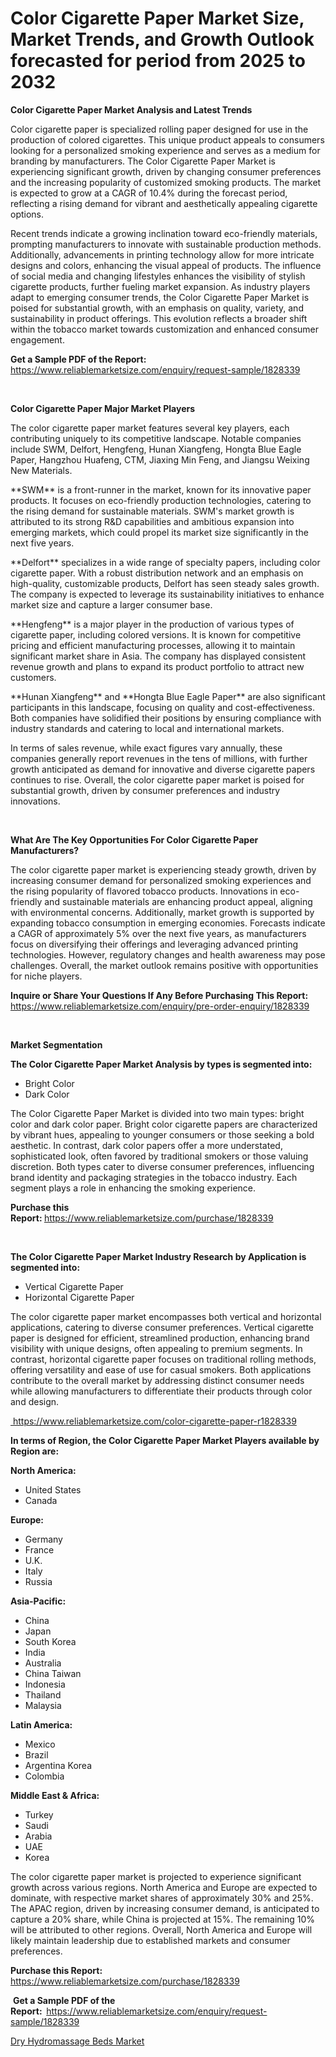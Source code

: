 <p><h1>Color Cigarette Paper Market Size, Market Trends, and Growth Outlook forecasted for period from 2025 to 2032</h1></p><p><strong>Color Cigarette Paper Market Analysis and Latest Trends</strong></p>
<p><p>Color cigarette paper is specialized rolling paper designed for use in the production of colored cigarettes. This unique product appeals to consumers looking for a personalized smoking experience and serves as a medium for branding by manufacturers. The Color Cigarette Paper Market is experiencing significant growth, driven by changing consumer preferences and the increasing popularity of customized smoking products. The market is expected to grow at a CAGR of 10.4% during the forecast period, reflecting a rising demand for vibrant and aesthetically appealing cigarette options.</p><p>Recent trends indicate a growing inclination toward eco-friendly materials, prompting manufacturers to innovate with sustainable production methods. Additionally, advancements in printing technology allow for more intricate designs and colors, enhancing the visual appeal of products. The influence of social media and changing lifestyles enhances the visibility of stylish cigarette products, further fueling market expansion. As industry players adapt to emerging consumer trends, the Color Cigarette Paper Market is poised for substantial growth, with an emphasis on quality, variety, and sustainability in product offerings. This evolution reflects a broader shift within the tobacco market towards customization and enhanced consumer engagement.</p></p>
<p><strong>Get a Sample PDF of the Report:&nbsp;</strong> <a href="https://www.reliablemarketsize.com/enquiry/request-sample/1828339?utm_campaign=2319&utm_medium=2&utm_source=Github&utm_content=ia&utm_term=09022025&utm_id=color-cigarette-paper">https://www.reliablemarketsize.com/enquiry/request-sample/1828339</a></p>
<p>&nbsp;</p>
<p><strong>Color Cigarette Paper Major Market Players</strong></p>
<p><p>The color cigarette paper market features several key players, each contributing uniquely to its competitive landscape. Notable companies include SWM, Delfort, Hengfeng, Hunan Xiangfeng, Hongta Blue Eagle Paper, Hangzhou Huafeng, CTM, Jiaxing Min Feng, and Jiangsu Weixing New Materials.</p><p>**SWM** is a front-runner in the market, known for its innovative paper products. It focuses on eco-friendly production technologies, catering to the rising demand for sustainable materials. SWM's market growth is attributed to its strong R&D capabilities and ambitious expansion into emerging markets, which could propel its market size significantly in the next five years.</p><p>**Delfort** specializes in a wide range of specialty papers, including color cigarette paper. With a robust distribution network and an emphasis on high-quality, customizable products, Delfort has seen steady sales growth. The company is expected to leverage its sustainability initiatives to enhance market size and capture a larger consumer base.</p><p>**Hengfeng** is a major player in the production of various types of cigarette paper, including colored versions. It is known for competitive pricing and efficient manufacturing processes, allowing it to maintain significant market share in Asia. The company has displayed consistent revenue growth and plans to expand its product portfolio to attract new customers.</p><p>**Hunan Xiangfeng** and **Hongta Blue Eagle Paper** are also significant participants in this landscape, focusing on quality and cost-effectiveness. Both companies have solidified their positions by ensuring compliance with industry standards and catering to local and international markets.</p><p>In terms of sales revenue, while exact figures vary annually, these companies generally report revenues in the tens of millions, with further growth anticipated as demand for innovative and diverse cigarette papers continues to rise. Overall, the color cigarette paper market is poised for substantial growth, driven by consumer preferences and industry innovations.</p></p>
<p>&nbsp;</p>
<p><strong>What Are The Key Opportunities For Color Cigarette Paper Manufacturers?</strong></p>
<p><p>The color cigarette paper market is experiencing steady growth, driven by increasing consumer demand for personalized smoking experiences and the rising popularity of flavored tobacco products. Innovations in eco-friendly and sustainable materials are enhancing product appeal, aligning with environmental concerns. Additionally, market growth is supported by expanding tobacco consumption in emerging economies. Forecasts indicate a CAGR of approximately 5% over the next five years, as manufacturers focus on diversifying their offerings and leveraging advanced printing technologies. However, regulatory changes and health awareness may pose challenges. Overall, the market outlook remains positive with opportunities for niche players.</p></p>
<p><strong>Inquire or Share Your Questions If Any Before Purchasing This Report:</strong> <a href="https://www.reliablemarketsize.com/enquiry/pre-order-enquiry/1828339?utm_campaign=2319&utm_medium=2&utm_source=Github&utm_content=ia&utm_term=09022025&utm_id=color-cigarette-paper">https://www.reliablemarketsize.com/enquiry/pre-order-enquiry/1828339</a></p>
<p>&nbsp;</p>
<p><strong>Market Segmentation</strong></p>
<p><strong>The Color Cigarette Paper Market Analysis by types is segmented into:</strong></p>
<p><ul><li>Bright Color</li><li>Dark Color</li></ul></p>
<p><p>The Color Cigarette Paper Market is divided into two main types: bright color and dark color paper. Bright color cigarette papers are characterized by vibrant hues, appealing to younger consumers or those seeking a bold aesthetic. In contrast, dark color papers offer a more understated, sophisticated look, often favored by traditional smokers or those valuing discretion. Both types cater to diverse consumer preferences, influencing brand identity and packaging strategies in the tobacco industry. Each segment plays a role in enhancing the smoking experience.</p></p>
<p><strong>Purchase this Report:&nbsp;</strong><a href="https://www.reliablemarketsize.com/purchase/1828339?utm_campaign=2319&utm_medium=2&utm_source=Github&utm_content=ia&utm_term=09022025&utm_id=color-cigarette-paper">https://www.reliablemarketsize.com/purchase/1828339</a></p>
<p>&nbsp;</p>
<p><strong>The Color Cigarette Paper Market Industry Research by Application is segmented into:</strong></p>
<p><ul><li>Vertical Cigarette Paper</li><li>Horizontal Cigarette Paper</li></ul></p>
<p><p>The color cigarette paper market encompasses both vertical and horizontal applications, catering to diverse consumer preferences. Vertical cigarette paper is designed for efficient, streamlined production, enhancing brand visibility with unique designs, often appealing to premium segments. In contrast, horizontal cigarette paper focuses on traditional rolling methods, offering versatility and ease of use for casual smokers. Both applications contribute to the overall market by addressing distinct consumer needs while allowing manufacturers to differentiate their products through color and design.</p></p>
<p><a href="https://www.reliablemarketsize.com/color-cigarette-paper-r1828339?utm_campaign=2319&utm_medium=2&utm_source=Github&utm_content=ia&utm_term=09022025&utm_id=color-cigarette-paper">&nbsp;https://www.reliablemarketsize.com/color-cigarette-paper-r1828339</a></p>
<p><strong>In terms of Region, the Color Cigarette Paper Market Players available by Region are:</strong></p>
<p>
    <p> <strong> North America: </strong>
        <ul>
            <li>United States</li>
            <li>Canada</li>
        </ul>
        </p> 
    <p> <strong> Europe: </strong>
        <ul>
            <li>Germany</li>
            <li>France</li>
            <li>U.K.</li>
            <li>Italy</li>
            <li>Russia</li>
        </ul>
        </p> 
    <p> <strong> Asia-Pacific: </strong>
        <ul>
            <li>China</li>
            <li>Japan</li>
            <li>South Korea</li>
            <li>India</li>
            <li>Australia</li>
            <li>China Taiwan</li>
            <li>Indonesia</li>
            <li>Thailand</li>
            <li>Malaysia</li>
        </ul>
        </p> 
    <p> <strong> Latin America: </strong>
        <ul>
            <li>Mexico</li>
            <li>Brazil</li>
            <li>Argentina Korea</li>
            <li>Colombia</li>
        </ul>
        </p> 
    <p> <strong> Middle East & Africa: </strong>
        <ul>
            <li>Turkey</li>
            <li>Saudi</li>
            <li>Arabia</li>
            <li>UAE</li>
            <li>Korea</li>
        </ul>
    </p>
    </p>
<p><p>The color cigarette paper market is projected to experience significant growth across various regions. North America and Europe are expected to dominate, with respective market shares of approximately 30% and 25%. The APAC region, driven by increasing consumer demand, is anticipated to capture a 20% share, while China is projected at 15%. The remaining 10% will be attributed to other regions. Overall, North America and Europe will likely maintain leadership due to established markets and consumer preferences.</p></p>
<p><strong>Purchase this Report: </strong><a href="https://www.reliablemarketsize.com/purchase/1828339?utm_campaign=2319&utm_medium=2&utm_source=Github&utm_content=ia&utm_term=09022025&utm_id=color-cigarette-paper">https://www.reliablemarketsize.com/purchase/1828339</a></p>
<p>&nbsp;<strong>Get a Sample PDF of the Report:&nbsp;&nbsp;</strong><a href="https://www.reliablemarketsize.com/enquiry/request-sample/1828339?utm_campaign=2319&utm_medium=2&utm_source=Github&utm_content=ia&utm_term=09022025&utm_id=color-cigarette-paper">https://www.reliablemarketsize.com/enquiry/request-sample/1828339</a></p>
<p><strong></strong></p>
<p><p><a href="https://github.com/oslieselotte2192/Market-Research-Report-List-1/blob/main/dry-hydromassage-beds-market.md?utm_campaign=2319&utm_medium=2&utm_source=Github&utm_content=ia&utm_term=09022025&utm_id=color-cigarette-paper">Dry Hydromassage Beds Market</a></p></p>